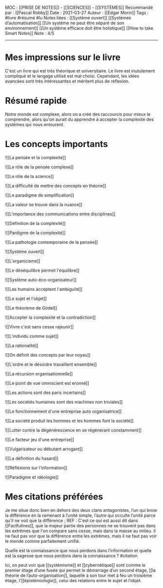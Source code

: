 MOC : [[PRISE DE NOTES]] - [[SCIENCES]] - [[SYSTÈMES]]
Recommandé par : [[Pascal Robby]]
Date : 2021-03-27
Auteur : [[Edgar Morin]]
Tags : #livre #résumé #lu 
Notes liées : [[Système ouvert]] [[Systèmes d’automatisation]] [[Un système ne peut être séparé de son environnement]] [[Un système efficace doit être holistique]] [[How to take Smart Notes]]
Note : 4/5
***

# Mes impressions sur le livre
C'est un livre qui est très théorique et universitaire. Le livre est inutulement compliqué et le langage utilisé est mal choisi. Cependant, les idées avancées sont très intéressantes et méritent plus de réflexion.

# Résumé rapide 
Notre monde est complexe, alors on a créé des raccourcis pour mieux le comprendre, alors qu'on aurait du apprendre à accepter la complexité des systèmes qui nous entourent. 

# Les concepts importants

![[La pensée et la complexité]]

![[Le rôle de la pensée complexe]]

![[Le rôle de la science]]

![[La difficulté de mettre des concepts en théorie]]

![[Le paradigme de simplification]]

![[La valeur se trouve dans la nuance]]

![[L'importance des communications entre disciplines]]

![[Définition de la complexité]]

![[Pardigme de la complexité]] 

![[La pathologie contemporaine de la pensée]]

![[Système ouvert]]

![[L'organicisme]]

![[Le déséquilibre permet l'équilibre]] 

![[Système auto-éco-organisateur]]

![[Les humains acceptent l'ambiguïté]]

![[Le sujet et l'objet]]

![[Le théorème de Gödel]]

![[Accepter la complexité et la contradiction]] 

![[Vivre c'est sans cesse rajeunir]]

![[L'individu comme sujet]]

![[La rationalité]]

![[On définit des concepts par leur noyau]]

![[L'ordre et le désordre travaillent ensemble]]

![[La récursion organisationnelle]] 

![[Le point de vue omniscient est eronné]]

![[Les actions sont des paris incertains]]

![[Les sociétés humaines sont des machines non triviales]]

![[Le fonctionnement d'une entreprise auto organisatrice]]

![[La société produit les hommes et les hommes font la société]]

![[Lutter contre la dégénérescence en se régénérant constamment]]

![[Le facteur jeu d'une entreprise]]

![[Vulgarisateur ou débutant arrogant]]

![[La définition du hasard]]

![[Réfléxions sur l'information]]

![[Paradigme et idéologie]]


# Mes citations préférées


Je me situe donc bien en dehors des deux clans antagonistes, l’un qui broie la différence en la ramenant à l’unité simple, l’autre qui occulte l’unité parce qu’il ne voit que la différence ;
REF : C'est ce qui est aussi dit dans [[Factfullnes]], que la majeur partie des personnes ne se trouvent pas dans les extrêmes que l'on compare sans cesse, mais dans la masse au milieu. Il ne faut pas voir que la différence entre les extrêmes, mais il ne faut pas voir le monde comme parfaitement unifié. 


Quelle est la connaissance que nous perdons dans l’information et quelle est la sagesse que nous perdons dans la connaissance ? #citation 



Ici, on peut voir que [[systémisme]] et [[cybernétique]] sont comme le premier étage d’une fusée qui permet le démarrage d’un second étage, [[la théorie de l’auto-organisation]], laquelle à son tour met à feu un troisième étage, l'[[épistémiologie]], celui des relations entre le sujet et l’objet. 



